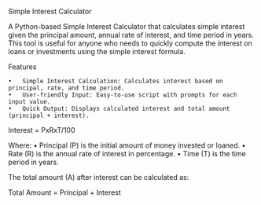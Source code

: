 Simple Interest Calculator

A Python-based Simple Interest Calculator that calculates simple interest given the principal amount, annual rate of interest, and time period in years. This tool is useful for anyone who needs to quickly compute the interest on loans or investments using the simple interest formula.

Features

	•	Simple Interest Calculation: Calculates interest based on principal, rate, and time period.
	•	User-friendly Input: Easy-to-use script with prompts for each input value.
	•	Quick Output: Displays calculated interest and total amount (principal + interest).

Interest = PxRxT/100

Where:
	•	Principal (P) is the initial amount of money invested or loaned.
	•	Rate (R) is the annual rate of interest in percentage.
	•	Time (T) is the time period in years.

The total amount (A) after interest can be calculated as:

Total Amount = Principal + Interest
